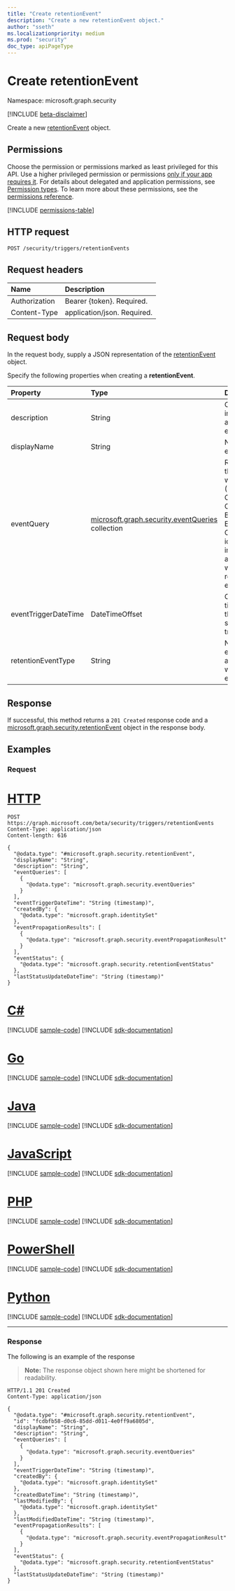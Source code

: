 ```yaml
---
title: "Create retentionEvent"
description: "Create a new retentionEvent object."
author: "sseth" 
ms.localizationpriority: medium
ms.prod: "security" 
doc_type: apiPageType
---
```


# Create retentionEvent
Namespace: microsoft.graph.security

[!INCLUDE [beta-disclaimer](../../includes/beta-disclaimer.md)]

Create a new [retentionEvent](../resources/security-retentionevent.md) object.

## Permissions
Choose the permission or permissions marked as least privileged for this API. Use a higher privileged permission or permissions [only if your app requires it](/graph/permissions-overview#best-practices-for-using-microsoft-graph-permissions). For details about delegated and application permissions, see [Permission types](/graph/permissions-overview#permission-types). To learn more about these permissions, see the [permissions reference](/graph/permissions-reference).

<!-- { "blockType": "permissions", "name": "security_retentionevent_post" } -->
[!INCLUDE [permissions-table](../includes/permissions/security-retentionevent-post-permissions.md)]

## HTTP request

<!-- {
  "blockType": "ignored"
}
-->
``` http
POST /security/triggers/retentionEvents
```

## Request headers
|Name|Description|
|:---|:---|
|Authorization|Bearer {token}. Required.|
|Content-Type|application/json. Required.|

## Request body
In the request body, supply a JSON representation of the [retentionEvent](../resources/security-retentionevent.md) object.

Specify the following properties when creating a **retentionEvent**.

|Property|Type|Description|
|:---|:---|:---|
|description|String|Optional information about the event.|
|displayName|String|Name of the event.|
|eventQuery|[microsoft.graph.security.eventQueries](../resources/security-eventqueries.md) collection| Represents the workload (SharePoint Online, OneDrive for Business, Exchange Online) and identification information associated with a retention event.|
|eventTriggerDateTime|DateTimeOffset|Optional time when the event should be triggered.|
|retentionEventType|String|Name of the event type associated with the event.|

## Response

If successful, this method returns a `201 Created` response code and a [microsoft.graph.security.retentionEvent](../resources/security-retentionevent.md) object in the response body.

## Examples

### Request

# [HTTP](#tab/http)
<!-- {
  "blockType": "request",
  "name": "create_retentionevent_from_"
}
-->
``` http
POST https://graph.microsoft.com/beta/security/triggers/retentionEvents
Content-Type: application/json
Content-length: 616

{
  "@odata.type": "#microsoft.graph.security.retentionEvent",
  "displayName": "String",
  "description": "String",
  "eventQueries": [
    {
      "@odata.type": "microsoft.graph.security.eventQueries"
    }
  ],
  "eventTriggerDateTime": "String (timestamp)",
  "createdBy": {
    "@odata.type": "microsoft.graph.identitySet"
  },
  "eventPropagationResults": [
    {
      "@odata.type": "microsoft.graph.security.eventPropagationResult"
    }
  ],
  "eventStatus": {
    "@odata.type": "microsoft.graph.security.retentionEventStatus"
  },
  "lastStatusUpdateDateTime": "String (timestamp)"
}
```

# [C#](#tab/csharp)
[!INCLUDE [sample-code](../includes/snippets/csharp/create-retentionevent-from--csharp-snippets.md)]
[!INCLUDE [sdk-documentation](../includes/snippets/snippets-sdk-documentation-link.md)]

# [Go](#tab/go)
[!INCLUDE [sample-code](../includes/snippets/go/create-retentionevent-from--go-snippets.md)]
[!INCLUDE [sdk-documentation](../includes/snippets/snippets-sdk-documentation-link.md)]

# [Java](#tab/java)
[!INCLUDE [sample-code](../includes/snippets/java/create-retentionevent-from--java-snippets.md)]
[!INCLUDE [sdk-documentation](../includes/snippets/snippets-sdk-documentation-link.md)]

# [JavaScript](#tab/javascript)
[!INCLUDE [sample-code](../includes/snippets/javascript/create-retentionevent-from--javascript-snippets.md)]
[!INCLUDE [sdk-documentation](../includes/snippets/snippets-sdk-documentation-link.md)]

# [PHP](#tab/php)
[!INCLUDE [sample-code](../includes/snippets/php/create-retentionevent-from--php-snippets.md)]
[!INCLUDE [sdk-documentation](../includes/snippets/snippets-sdk-documentation-link.md)]

# [PowerShell](#tab/powershell)
[!INCLUDE [sample-code](../includes/snippets/powershell/create-retentionevent-from--powershell-snippets.md)]
[!INCLUDE [sdk-documentation](../includes/snippets/snippets-sdk-documentation-link.md)]

# [Python](#tab/python)
[!INCLUDE [sample-code](../includes/snippets/python/create-retentionevent-from--python-snippets.md)]
[!INCLUDE [sdk-documentation](../includes/snippets/snippets-sdk-documentation-link.md)]

---

### Response
The following is an example of the response
>**Note:** The response object shown here might be shortened for readability.
<!-- {
  "blockType": "response",
  "truncated": true,
  "@odata.type": "microsoft.graph.security.retentionEvent"
}
-->
``` http
HTTP/1.1 201 Created
Content-Type: application/json

{
  "@odata.type": "#microsoft.graph.security.retentionEvent",
  "id": "fcdbfb58-d0c6-85dd-d011-4e0ff9a6805d",
  "displayName": "String",
  "description": "String",
  "eventQueries": [
    {
      "@odata.type": "microsoft.graph.security.eventQueries"
    }
  ],
  "eventTriggerDateTime": "String (timestamp)",
  "createdBy": {
    "@odata.type": "microsoft.graph.identitySet"
  },
  "createdDateTime": "String (timestamp)",
  "lastModifiedBy": {
    "@odata.type": "microsoft.graph.identitySet"
  },
  "lastModifiedDateTime": "String (timestamp)",
  "eventPropagationResults": [
    {
      "@odata.type": "microsoft.graph.security.eventPropagationResult"
    }
  ],
  "eventStatus": {
    "@odata.type": "microsoft.graph.security.retentionEventStatus"
  },
  "lastStatusUpdateDateTime": "String (timestamp)"
}
```

